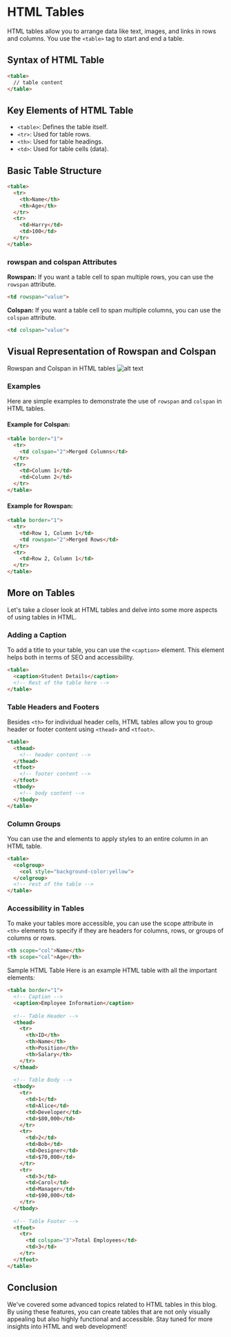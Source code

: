 # HTML Tables
HTML tables allow you to arrange data like text, images, and links in rows and columns. You use the `<table>` tag to start and end a table.

## Syntax of HTML Table
```html
<table>
  // table content
</table>
```

## Key Elements of HTML Table
- `<table>`: Defines the table itself.
- `<tr>`: Used for table rows.
- `<th>`: Used for table headings.
- `<td>`: Used for table cells (data).

## Basic Table Structure
```html
<table>
  <tr>
    <th>Name</th>
    <th>Age</th>
  </tr>
  <tr>
    <td>Harry</td>
    <td>100</td>
  </tr>
</table>
```

### rowspan and colspan Attributes
**Rowspan:** If you want a table cell to span multiple rows, you can use the `rowspan` attribute.

```html
<td rowspan="value">
```

**Colspan:** If you want a table cell to span multiple columns, you can use the `colspan` attribute.

```html
<td colspan="value">
```

## Visual Representation of Rowspan and Colspan
Rowspan and Colspan in HTML tables
![alt text](image.jpg)
### Examples
Here are simple examples to demonstrate the use of `rowspan` and `colspan` in HTML tables.

#### Example for Colspan:
```html
<table border="1">
  <tr>
    <td colspan="2">Merged Columns</td>
  </tr>
  <tr>
    <td>Column 1</td>
    <td>Column 2</td>
  </tr>
</table>
```
#### Example for Rowspan:
```html
<table border="1">
  <tr>
    <td>Row 1, Column 1</td>
    <td rowspan="2">Merged Rows</td>
  </tr>
  <tr>
    <td>Row 2, Column 1</td>
  </tr>
</table>
```


## More on Tables
Let's take a closer look at HTML tables and delve into some more aspects of using tables in HTML.

### Adding a Caption
To add a title to your table, you can use the `<caption>` element. This element helps both in terms of SEO and accessibility.
```html
<table>
  <caption>Student Details</caption>
  <!-- Rest of the table here -->
</table>
```
### Table Headers and Footers
Besides `<th>` for individual header cells, HTML tables allow you to group header or footer content using `<thead>` and `<tfoot>`.
```html
<table>
  <thead>
    <!-- header content -->
  </thead>
  <tfoot>
    <!-- footer content -->
  </tfoot>
  <tbody>
    <!-- body content -->
  </tbody>
</table>
```
### Column Groups
You can use the <colgroup> and <col> elements to apply styles to an entire column in an HTML table.
```html
<table>
  <colgroup>
    <col style="background-color:yellow">
  </colgroup>
  <!-- rest of the table -->
</table>
```
### Accessibility in Tables
To make your tables more accessible, you can use the scope attribute in `<th>` elements to specify if they are headers for columns, rows, or groups of columns or rows.
```html
<th scope="col">Name</th>
<th scope="col">Age</th>
```
Sample HTML Table
Here is an example HTML table with all the important elements:
```html
<table border="1">
  <!-- Caption -->
  <caption>Employee Information</caption>
 
  <!-- Table Header -->
  <thead>
    <tr>
      <th>ID</th>
      <th>Name</th>
      <th>Position</th>
      <th>Salary</th>
    </tr>
  </thead>
 
  <!-- Table Body -->
  <tbody>
    <tr>
      <td>1</td>
      <td>Alice</td>
      <td>Developer</td>
      <td>$80,000</td>
    </tr>
    <tr>
      <td>2</td>
      <td>Bob</td>
      <td>Designer</td>
      <td>$70,000</td>
    </tr>
    <tr>
      <td>3</td>
      <td>Carol</td>
      <td>Manager</td>
      <td>$90,000</td>
    </tr>
  </tbody>
 
  <!-- Table Footer -->
  <tfoot>
    <tr>
      <td colspan="3">Total Employees</td>
      <td>3</td>
    </tr>
  </tfoot>
</table>
```
## Conclusion
We've covered some advanced topics related to HTML tables in this blog. By using these features, you can create tables that are not only visually appealing but also highly functional and accessible. Stay tuned for more insights into HTML and web development!